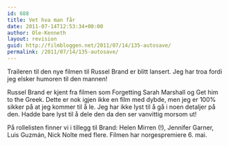 ```yaml
---
id: 688
title: Vet hva man får
date: 2011-07-14T12:53:34+00:00
author: Ole-Kenneth
layout: revision
guid: http://filmbloggen.net/2011/07/14/135-autosave/
permalink: /2011/07/14/135-autosave/
---
```

Traileren til den nye filmen til Russel Brand er blitt lansert. Jeg har troa fordi jeg elsker humoren til den mannen!

<div class="video-shortcode">
</div>

Russel Brand er kjent fra filmen som Forgetting Sarah Marshall og Get him to the Greek. Dette er nok igjen ikke en film med dybde, men jeg er 100% sikker på at jeg kommer til å le. Jeg har ikke lyst til å gå i noen detaljer på den. Hadde bare lyst til å dele den da den ser vanvittig morsom ut!

På rollelisten finner vi i tillegg til Brand: Helen Mirren (!), Jennifer Garner, Luis Guzmán, Nick Nolte med flere. Filmen har norgespremiere 6. mai.